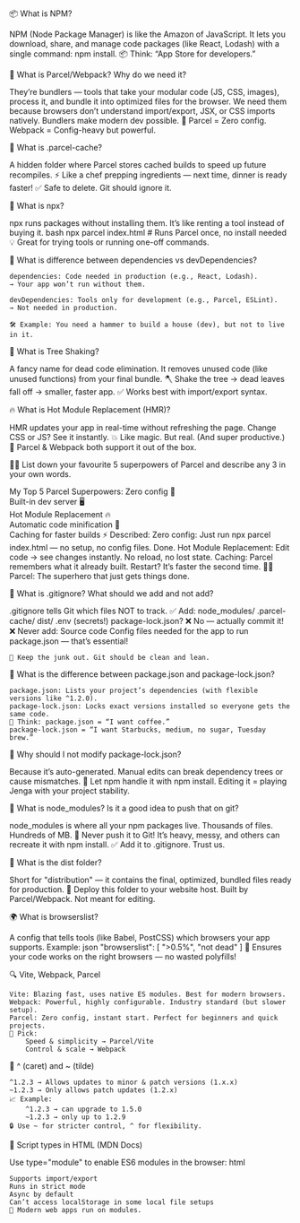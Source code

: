📦 What is NPM?

NPM (Node Package Manager) is like the Amazon of JavaScript. It lets you download, share, and manage code packages (like React, Lodash) with a single command: npm install. 
    📦 Think: “App Store for developers.” 
     
🔨 What is Parcel/Webpack? Why do we need it? 

They’re bundlers — tools that take your modular code (JS, CSS, images), process it, and bundle it into optimized files for the browser. 
We need them because browsers don’t understand import/export, JSX, or CSS imports natively. Bundlers make modern dev possible. 
    🧱 Parcel = Zero config. Webpack = Config-heavy but powerful. 
     
🧹 What is .parcel-cache? 

A hidden folder where Parcel stores cached builds to speed up future recompiles. 
    ⚡ Like a chef prepping ingredients — next time, dinner is ready faster! 
    ✅ Safe to delete. Git should ignore it. 
     
🚀 What is npx? 

npx runs packages without installing them. It’s like renting a tool instead of buying it. 
bash 
npx parcel index.html  # Runs Parcel once, no install needed
    💡 Great for trying tools or running one-off commands. 
     
🌱 What is difference between dependencies vs devDependencies? 

    dependencies: Code needed in production (e.g., React, Lodash).
    → Your app won’t run without them. 

    devDependencies: Tools only for development (e.g., Parcel, ESLint).
    → Not needed in production. 
     
    🛠️ Example: You need a hammer to build a house (dev), but not to live in it. 
     
🌲 What is Tree Shaking? 

A fancy name for dead code elimination. It removes unused code (like unused functions) from your final bundle. 
    🪓 Shake the tree → dead leaves fall off → smaller, faster app. 
    ✅ Works best with import/export syntax. 
     
🔥 What is Hot Module Replacement (HMR)? 

HMR updates your app in real-time without refreshing the page. Change CSS or JS? See it instantly. 
    💥 Like magic. But real. (And super productive.) 
    🎯 Parcel & Webpack both support it out of the box. 
 
🦸‍♂️ List down your favourite 5 superpowers of Parcel and describe any 3 in your own words. 

My Top 5 Parcel Superpowers: 
    Zero config 🎉  
    Built-in dev server 🖥️  
    Hot Module Replacement 🔥  
    Automatic code minification 🧼  
    Caching for faster builds ⚡
Described: 
    Zero config: Just run npx parcel index.html — no setup, no config files. Done.
    Hot Module Replacement: Edit code → see changes instantly. No reload, no lost state.
    Caching: Parcel remembers what it already built. Restart? It’s faster the second time.
    🦸‍♀️ Parcel: The superhero that just gets things done. 
     
🚫 What is .gitignore? What should we add and not add? 

.gitignore tells Git which files NOT to track. 
✅ Add: 
    node_modules/
    .parcel-cache/
    dist/
    .env (secrets!)
    package-lock.json? ❌ No — actually commit it!
❌ Never add: 
    Source code
    Config files needed for the app to run
    package.json — that’s essential!
    
    🧽 Keep the junk out. Git should be clean and lean. 
 
📄 What is the difference between package.json and package-lock.json? 

    package.json: Lists your project’s dependencies (with flexible versions like ^1.2.0).
    package-lock.json: Locks exact versions installed so everyone gets the same code.
    🔐 Think: package.json = “I want coffee.”
    package-lock.json = “I want Starbucks, medium, no sugar, Tuesday brew.” 
     
🛑 Why should I not modify package-lock.json? 

Because it’s auto-generated. Manual edits can break dependency trees or cause mismatches. 
    🤖 Let npm handle it with npm install.
    Editing it = playing Jenga with your project stability. 
     
📁 What is node_modules? Is it a good idea to push that on git? 

node_modules is where all your npm packages live. Thousands of files. Hundreds of MB. 
    🚫 Never push it to Git!
    It’s heavy, messy, and others can recreate it with npm install. 
    ✅ Add it to .gitignore. Trust us. 
     
📂 What is the dist folder? 

Short for "distribution" — it contains the final, optimized, bundled files ready for production. 
    🚀 Deploy this folder to your website host.
    Built by Parcel/Webpack. Not meant for editing. 
     
🌍 What is browserslist? 

A config that tells tools (like Babel, PostCSS) which browsers your app supports. 
Example: 
json
"browserslist": [
  ">0.5%",
  "not dead"
]
    🎯 Ensures your code works on the right browsers — no wasted polyfills! 
 
🔍 Vite, Webpack, Parcel 

    Vite: Blazing fast, uses native ES modules. Best for modern browsers.
    Webpack: Powerful, highly configurable. Industry standard (but slower setup).
    Parcel: Zero config, instant start. Perfect for beginners and quick projects.
    🏁 Pick:   
        Speed & simplicity → Parcel/Vite  
        Control & scale → Webpack
 
🔢 ^ (caret) and ~ (tilde) 

    ^1.2.3 → Allows updates to minor & patch versions (1.x.x)
    ~1.2.3 → Only allows patch updates (1.2.x)
    📈 Example:   
        ^1.2.3 → can upgrade to 1.5.0  
        ~1.2.3 → only up to 1.2.9
    🔒 Use ~ for stricter control, ^ for flexibility. 
     
📜 Script types in HTML (MDN Docs) 

Use type="module" to enable ES6 modules in the browser: 
html
<script type="module" src="app.js"></script>
    Supports import/export
    Runs in strict mode
    Async by default
    Can’t access localStorage in some local file setups
    🧩 Modern web apps run on modules.
     